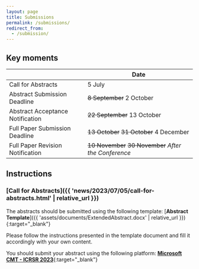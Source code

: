 ```yaml
---
layout: page
title: Submissions
permalink: /submissions/
redirect_from:
  - /submission/
---
```


## Key moments

|                                       | Date                                                     |
| ------------------------------------- | -------------------------------------------------------- |
| Call for Abstracts                    | 5 July                                                   |
| Abstract Submission Deadline          | ~~8 September~~  2 October                               |
| Abstract Acceptance Notification      | ~~22 September~~ 13 October                              |
| Full Paper Submission Deadline        | ~~13 October~~ ~~31 October~~ 4 December                 |
| Full Paper Revision Notification      | ~~10 November~~ ~~30 November~~ *After the Conference*   |

## Instructions

### [Call for Abstracts]({{ 'news/2023/07/05/call-for-abstracts.html' | relative_url }})
The abstracts should be submitted using the following template: [**Abstract Template**]({{ 'assets/documents/ExtendedAbstract.docx' | relative_url }}){:target="_blank"}

Please follow the instructions presented in the template document and fill it accordingly with your own content.

You should submit your abstract using the following platform: [**Microsoft CMT - ICRSR 2023**](https://cmt3.research.microsoft.com/ICRSR2023/){:target="_blank"}